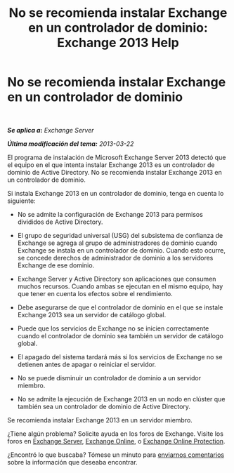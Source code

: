 ﻿---
title: 'No se recomienda instalar Exchange en un controlador de dominio: Exchange 2013 Help'
TOCTitle: No se recomienda instalar Exchange en un controlador de dominio
ms:assetid: 48922de2-a68c-4092-96a5-d38c8e5f49f5
ms:mtpsurl: https://technet.microsoft.com/es-es/library/ms.exch.setupreadiness.warninginstallexchangerolesondomaincontroller(v=EXCHG.150)
ms:contentKeyID: 48268076
ms.date: 04/23/2018
mtps_version: v=EXCHG.150
ms.translationtype: HT
---

# No se recomienda instalar Exchange en un controlador de dominio

 

_**Se aplica a:** Exchange Server_

_**Última modificación del tema:** 2013-03-22_

El programa de instalación de Microsoft Exchange Server 2013 detectó que el equipo en el que intenta instalar Exchange 2013 es un controlador de dominio de Active Directory. No se recomienda instalar Exchange 2013 en un controlador de dominio.

Si instala Exchange 2013 en un controlador de dominio, tenga en cuenta lo siguiente:

  - No se admite la configuración de Exchange 2013 para permisos divididos de Active Directory.

  - El grupo de seguridad universal (USG) del subsistema de confianza de Exchange se agrega al grupo de administradores de dominio cuando Exchange se instala en un controlador de dominio. Cuando esto ocurre, se concede derechos de administrador de dominio a los servidores Exchange de ese dominio.

  - Exchange Server y Active Directory son aplicaciones que consumen muchos recursos. Cuando ambas se ejecutan en el mismo equipo, hay que tener en cuenta los efectos sobre el rendimiento.

  - Debe asegurarse de que el controlador de dominio en el que se instale Exchange 2013 sea un servidor de catálogo global.

  - Puede que los servicios de Exchange no se inicien correctamente cuando el controlador de dominio sea también un servidor de catálogo global.

  - El apagado del sistema tardará más si los servicios de Exchange no se detienen antes de apagar o reiniciar el servidor.

  - No se puede disminuir un controlador de dominio a un servidor miembro.

  - No se admite la ejecución de Exchange 2013 en un nodo en clúster que también sea un controlador de dominio de Active Directory.

Se recomienda instalar Exchange 2013 en un servidor miembro.

¿Tiene algún problema? Solicite ayuda en los foros de Exchange. Visite los foros en [Exchange Server](https://go.microsoft.com/fwlink/p/?linkid=60612), [Exchange Online](https://go.microsoft.com/fwlink/p/?linkid=267542), o [Exchange Online Protection](https://go.microsoft.com/fwlink/p/?linkid=285351).

¿Encontró lo que buscaba? Tómese un minuto para [enviarnos comentarios](mailto:exsetuphelpfeedback@microsoft.com?subject=exchange%202013%20setup%20help%20feedbac) sobre la información que deseaba encontrar.

